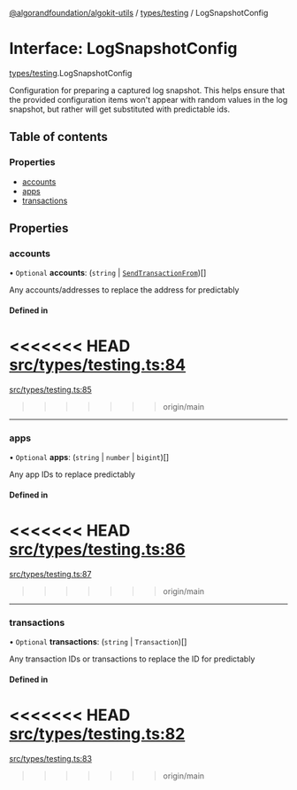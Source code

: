 [@algorandfoundation/algokit-utils](../README.md) / [types/testing](../modules/types_testing.md) / LogSnapshotConfig

# Interface: LogSnapshotConfig

[types/testing](../modules/types_testing.md).LogSnapshotConfig

Configuration for preparing a captured log snapshot.
This helps ensure that the provided configuration items won't appear
 with random values in the log snapshot, but rather will get substituted with predictable ids.

## Table of contents

### Properties

- [accounts](types_testing.LogSnapshotConfig.md#accounts)
- [apps](types_testing.LogSnapshotConfig.md#apps)
- [transactions](types_testing.LogSnapshotConfig.md#transactions)

## Properties

### accounts

• `Optional` **accounts**: (`string` \| [`SendTransactionFrom`](../modules/types_transaction.md#sendtransactionfrom))[]

Any accounts/addresses to replace the address for predictably

#### Defined in

<<<<<<< HEAD
[src/types/testing.ts:84](https://github.com/joe-p/algokit-utils-ts/blob/main/src/types/testing.ts#L84)
=======
[src/types/testing.ts:85](https://github.com/algorandfoundation/algokit-utils-ts/blob/main/src/types/testing.ts#L85)
>>>>>>> origin/main

___

### apps

• `Optional` **apps**: (`string` \| `number` \| `bigint`)[]

Any app IDs to replace predictably

#### Defined in

<<<<<<< HEAD
[src/types/testing.ts:86](https://github.com/joe-p/algokit-utils-ts/blob/main/src/types/testing.ts#L86)
=======
[src/types/testing.ts:87](https://github.com/algorandfoundation/algokit-utils-ts/blob/main/src/types/testing.ts#L87)
>>>>>>> origin/main

___

### transactions

• `Optional` **transactions**: (`string` \| `Transaction`)[]

Any transaction IDs or transactions to replace the ID for predictably

#### Defined in

<<<<<<< HEAD
[src/types/testing.ts:82](https://github.com/joe-p/algokit-utils-ts/blob/main/src/types/testing.ts#L82)
=======
[src/types/testing.ts:83](https://github.com/algorandfoundation/algokit-utils-ts/blob/main/src/types/testing.ts#L83)
>>>>>>> origin/main
